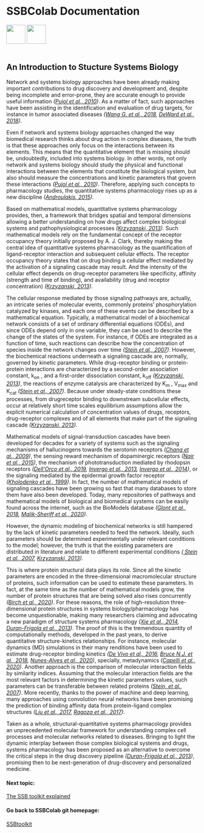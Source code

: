 # SSBColab Documentation
<img src="https://upload.wikimedia.org/wikipedia/de/thumb/8/8b/J%C3%BClich_fz_logo.svg/800px-J%C3%BClich_fz_logo.svg.png" height="50"><span>              </span><img src="https://www.fzi.de/fileadmin/user_upload/HBP_Primary_RGB_BlackText_Kopie.png" height="50">
<br>
<br>

## An Introduction to Stucture Systems Biology

Network and systems biology approaches have been already making important contributions to drug discovery and development and, despite being incomplete and error-prone, they are accurate enough to provide useful information *([Pujol et al., 2010](https://doi.org/10.1016/j.tips.2009.11.006))*. As a matter of fact, such approaches have been assisting in the identification and evaluation of drug targets, for instance in tumor associated diseases *([Wang G. et al., 2018](https://doi.org/10.1007/978-1-4939-7456-6_11), [DeWard et al., 2018](https://doi.org/10.1007/978-1-4939-7493-1_13))*.

Even if network and systems biology approaches changed the way biomedical research thinks about drug action in complex diseases, the truth is that these approaches only focus on the interactions between its elements. This means that the quantitative element that is missing should be, undoubtedly, included into systems biology. In other words, not only network and systems biology should study the physical and functional interactions between the elements that constitute the biological system, but also should measure the concentrations and kinetic parameters that govern these interactions *([Pujol et al., 2010](https://doi.org/10.1016/j.tips.2009.11.006))*. Therefore, applying such concepts to pharmacology studies, the quantitative systems pharmacology rises up as a new discipline *([Androulakis, 2015](https://doi.org/10.1002/wsbm.1294))*.

Based on mathematical models, quantitative systems pharmacology provides, then, a framework that bridges spatial and temporal dimensions allowing a better understanding on how drugs affect complex biological systems and pathophysiological processes *([Krzyzanski, 2013](https://doi.org/10.1038/psp.2013.15))*. Such mathematical models rely on the fundamental concept of the receptor occupancy theory initially proposed by A. J. Clark, thereby making the central idea of quantitative systems pharmacology as the quantification of ligand-receptor interaction and subsequent cellular effects. The receptor occupancy theory states that on drug binding a cellular effect mediated by the activation of a signaling cascade may result. And the intensity of the cellular effect depends on drug-receptor parameters like specificity, affinity (strength and time of binding), and availability (drug and receptor concentration) *([Krzyzanski, 2013](https://doi.org/10.1038/psp.2013.15))*.

The cellular response mediated by those signaling pathways are, actually, an intricate series of molecular events, commonly proteins’ phosphorylation catalyzed by kinases, and each one of these events can be described by a mathematical equation. Typically, a mathematical model of a biochemical network consists of a set of ordinary differential equations (ODEs), and since ODEs depend only in one variable, they can be used to describe the change of the states of the system. For instance, if ODEs are integrated as a function of time, such reactions can describe how the concentration of species inside the network changes over time *([Stein et al., 2007](https://doi.org/10.1016/j.sbi.2007.03.014))*. However, the biochemical reactions underneath a signaling cascade are, normally, governed by kinetic parameters. While drug-receptor binding or protein-protein interactions are characterized by a second-order association constant, k<sub>on</sub> , and a first-order dissociation constant, k<sub>off</sub> *([Krzyzanski, 2013](https://doi.org/10.1038/psp.2013.15))*, the reactions of enzyme catalysis are characterized by K<sub>m</sub> , V<sub>max</sub> and K<sub>cat</sub> *([Stein et al., 2007](https://doi.org/10.1016/j.sbi.2007.03.014))*. Because under steady-state conditions these processes, from drugreceptor binding to downstream subcellular effects, occur at relatively short time scales equilibrium assumptions allow the explicit numerical calculation of concentration values of drugs, receptors, drug-receptor complexes and of all elements that make part of the signaling cascade *([Krzyzanski, 2013](https://doi.org/10.1038/psp.2013.15))*.

Mathematical models of signal-transduction cascades have been developed for decades for a variety of systems such as the signaling mechanisms of hallucinogens towards the serotonin receptors *([Chang et al., 2009](https://dx.doi.org/10.1016%2Fj.neuropharm.2008.07.049))*, the sensing reward mechanism of dopaminergic receptors *([Nair et al., 2015](https://dx.doi.org/10.1523%2FJNEUROSCI.0730-15.2015))*, the mechanism of phototransduction mediated by rhodopsin receptors *([Dell'Orco et al., 2019](https://doi.org/10.1039/B908123B), [Invergo et al., 2013](https://doi.org/10.1186/1478-811X-11-36), [Invergo et al., 2014](https://doi.org/10.1039/C3MB70584F))*, or the signaling mediated by the epidermal growth factor receptor *([Kholodenko et al., 1999](https://doi.org/10.1074/jbc.274.42.30169))*. In fact, the number of mathematical models of signaling cascades have been growing so fast that many databases to store them have also been developed. Today, many repositories of pathways and mathematical models of biological and biomedical systems can be easily found across the internet, such as the BioModels database *([Glont et al., 2018](https://doi.org/10.1093/nar/gkx1023), [Malik-Sheriff et al., 2020](https://doi.org/10.1093/nar/gkz1055))*.

However, the dynamic modeling of biochemical networks is still hampered by the lack of kinetic parameters needed to feed the network. Ideally, such parameters should be determined experimentally under relevant conditions to the model; however, the truth is that the existing parameters are distributed in literature and relate to different experimental conditions *([ Stein et al., 2007](https://doi.org/10.1016/j.sbi.2007.03.014), [Krzyzanski, 2013](https://doi.org/10.1038/psp.2013.15))*.

This is where protein structural data plays its role. Since all the kinetic parameters are encoded in the three-dimensional macromolecular structure of proteins, such information can be used to estimate these parameters. In fact, at the same time as the number of mathematical models grow, the number of protein structures that are being solved also rises concurrently *([Birch et al., 2020](https://doi.org/10.3390/biology9110401))*. For these reasons, the role of high-resolution three-dimensional protein structures in systems biology/pharmacology has become unquestionable, making many researchers claiming and advocating a new paradigm of structure systems pharmacology *([Xie et al., 2014](https://dx.doi.org/10.1371%2Fjournal.pcbi.1003554), [Duran-Frigola et al., 2013](https://doi.org/10.1016/j.chembiol.2013.03.004))*. The proof of this is the tremendous quantity of computationally methods, developed in the past years, to derive quantitative structure-kinetics relationships. For instance, molecular dynamics (MD) simulations in their many renditions have been used to estimate drug-receptor binding kinetics *([De Vivo et al., 2016](https://doi.org/10.1021/acs.jmedchem.5b01684), [Bruce N.J. et al., 2018](https://doi.org/10.1016/j.sbi.2017.10.001), [Nunes-Alves et al., 2020](https://doi.org/10.1016/j.sbi.2020.06.022))*, specially, metadynamics *([Capelli et al., 2020](https://doi.org/10.1101/2020.03.30.015396))*. Another approach is the comparison of molecular interaction fields by similarity indices. Assuming that the molecular interaction fields are the most relevant factors in determining the kinetic parameters values, such parameters can be transferable between related proteins *([Stein, et al., 2007](https://doi.org/10.1016/j.sbi.2007.03.014))*. More recently, thanks to the power of machine and deep learning, many approaches using convolution neural networks have been promising the prediction of binding affinity data from protein-ligand complex structures *([Liu et al., 2017](https://doi.org/10.1021/acs.accounts.6b00491), [Ragoza et al., 2017](https://doi.org/10.1021/acs.jcim.6b00740))*.

Taken as a whole, structural-quantitative systems pharmacology provides an unprecedented molecular framework for understanding complex cell processes and molecular networks related to diseases. Bringing to light the dynamic interplay between those complex biological systems and drugs, systems pharmacology has been proposed as an alternative to overcome the critical steps in the drug discovery pipeline *([Duran-Frigola et al., 2013](https://doi.org/10.1016/j.chembiol.2013.03.004))*, promising then to be next-generation of drug-discovery and personalized medicine.


#### Next topic: 
[The SSB toolkit explained](/docs/ssb_toolkit.md)

#### Go back to SSBColab git homepage:
[SSBtoolkit](https://github.com/rribeiro-sci/SSBtoolkit)
